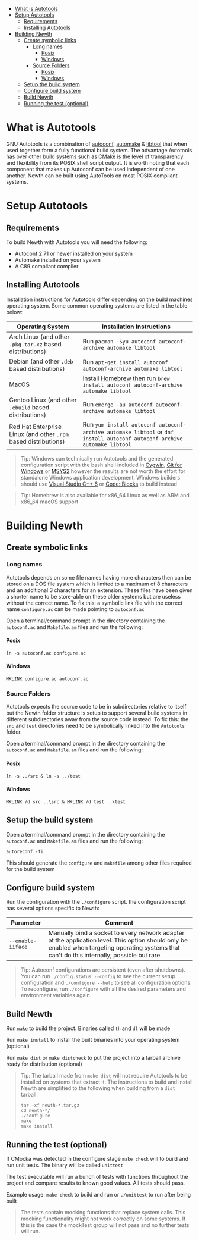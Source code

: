 <!-- TOC -->
* [What is Autotools](#what-is-autotools)
* [Setup Autotools](#setup-autotools)
  * [Requirements](#requirements)
  * [Installing Autotools](#installing-autotools)
* [Building Newth](#building-newth)
  * [Create symbolic links](#create-symbolic-links)
    * [Long names](#long-names)
      * [Posix](#posix)
      * [Windows](#windows)
    * [Source Folders](#source-folders)
      * [Posix](#posix-1)
      * [Windows](#windows-1)
  * [Setup the build system](#setup-the-build-system)
  * [Configure build system](#configure-build-system)
  * [Build Newth](#build-newth)
  * [Running the test (optional)](#running-the-test-optional)
<!-- TOC -->

# What is Autotools

GNU Autotools is a combination of
[autoconf](https://www.gnu.org/software/autoconf/), [automake](https://www.gnu.org/software/automake/)
& [libtool](https://www.gnu.org/software/libtool/) that when used together form a fully functional build system.
The advantage Autotools has over other build systems such as [CMake](https://cmake.org/) is the level of transparency
and flexibility from its POSIX shell script output.
It is worth noting that each component that makes up Autoconf can be used independent of one another.
Newth can be built using AutoTools on most POSIX compliant systems.

# Setup Autotools

## Requirements

To build Newth with Autotools you will need the following:

- Autoconf 2.71 or newer installed on your system
- Automake installed on your system
- A C89 compliant compiler

## Installing Autotools

Installation instructions for Autotools differ depending on the build machines operating system.
Some common operating systems are listed in the table below:

| Operating System                                                | Installation Instructions                                                                                                |
|-----------------------------------------------------------------|--------------------------------------------------------------------------------------------------------------------------|
| Arch Linux (and other `.pkg.tar.xz` based distributions)        | Run `pacman -Syu autoconf autoconf-archive automake libtool`                                                             |
| Debian (and other `.deb` based distributions)                   | Run `apt-get install autoconf autoconf-archive automake libtool`                                                         |
| MacOS                                                           | Install [Homebrew](https://brew.sh/) then run `brew install autoconf autoconf-archive automake libtool`                  |
| Gentoo Linux (and other `.ebuild` based distributions)          | Run `emerge -au autoconf autoconf-archive automake libtool`                                                              |
| Red Hat Enterprise Linux (and other `.rpm` based distributions) | Run `yum install autoconf autoconf-archive automake libtool` or `dnf install autoconf autoconf-archive automake libtool` |

> Tip: Windows can technically run Autotools and the generated configuration script with the bash shell included in
> [Cygwin](https://www.cygwin.com/), [Git for Windows](https://gitforwindows.org/) or [MSYS2](https://www.msys2.org/)
> however the results are not worth the effort for standalone Windows application development.
> Windows builders should use [Visual Studio C++ 6](../VC6/README.md) or [Code::Blocks](../CodeBlks/README.md) to build instead

> Tip: Homebrew is also available for x86_64 Linux as well as ARM and x86_64 macOS support

# Building Newth

## Create symbolic links

### Long names
Autotools depends on some file names having more characters then can be stored on a DOS file system which is limited to
a maximum of 8 characters and an additional 3 characters for an extension. These files have been given a shorter name
to be store-able on these older systems but are useless without the correct name.
To fix this: a symbolic link file with the correct name `configure.ac` can be made pointing to `autoconf.ac`

Open a terminal/command prompt in the directory containing the `autoconf.ac` and `Makefile.am` files and run the following:
#### Posix
```
ln -s autoconf.ac configure.ac
```
#### Windows
```
MKLINK configure.ac autoconf.ac 
```

### Source Folders
Autotools expects the source code to be in subdirectories relative to itself but the Newth folder structure is
setup to support several build systems in different subdirectories away from the source code instead. 
To fix this: the `src` and `test` directories need to be symbolically linked into the `Autotools` folder.  

Open a terminal/command prompt in the directory containing the `autoconf.ac` and `Makefile.am` files and run the following:
#### Posix
```
ln -s ../src & ln -s ../test
```
#### Windows
```
MKLINK /d src ..\src & MKLINK /d test ..\test 
```

## Setup the build system

Open a terminal/command prompt in the directory containing the `autoconf.ac` and `Makefile.am` files and run the following:
```
autoreconf -fi
```
This should generate the `configure` and `makefile` among other files required for the build system

## Configure build system

Run the configuration with the `./configure` script. the configuration script has several options specific to Newth:

| Parameter         | Comment                                                                                                                                                                                        |
|-------------------|------------------------------------------------------------------------------------------------------------------------------------------------------------------------------------------------|
| `--enable-iiface` | Manually bind a socket to every network adapter at the application level. This option should only be enabled when targeting operating systems that can't do this internally; possible but rare |

> Tip: Autoconf configurations are persistent (even after shutdowns).
> You can run `./config.status --config` to see the current setup configuration
> and `./configure --help` to see all configuration options.
> To reconfigure, run `./configure` with all the desired parameters and environment variables again

## Build Newth

Run `make` to build the project.
Binaries called `th` and `dl` will be made

Run `make install` to install the built binaries into your operating system (optional)

Run `make dist` or `make distcheck` to put the project into a tarball archive ready for distribution (optional)
> Tip: The tarball made from `make dist` will not require Autotools to be installed on systems that extract it.
> The instructions to build and install Newth are simplified to the following when building from a `dist` tarball:
> ```
> tar -xf newth-*.tar.gz
> cd newth-*/
> ./configure
> make
> make install
> ```

## Running the test (optional)

If CMocka was detected in the configure stage `make check` will to build and run unit tests. 
The binary will be called `unittest`

The test executable will run a bunch of tests with functions throughout the project
and compare results to known good values. All tests should pass.

Example usage: `make check` to build and run or `./unittest` to run after being built

> The tests contain mocking functions that replace system calls.
This mocking functionality might not work correctly on some systems. If this is the case the mockTest group will not
pass and no further tests will run.